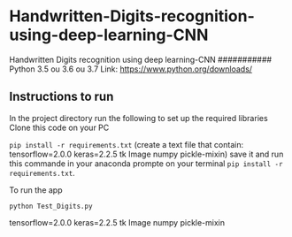 # Handwritten-Digits-recognition-using-deep-learning-CNN
Handwritten Digits recognition using deep learning-CNN
###########      Python 3.5 ou 3.6 ou 3.7  Link: https://www.python.org/downloads/
## Instructions to run

In the project directory run the following to set up the required libraries
Clone this code on your PC

`pip install -r requirements.txt` (create a text file that contain: 
                tensorflow=2.0.0
                keras=2.2.5
                 tk
                Image
                numpy
              pickle-mixin) save it and run this commande in your anaconda prompte on your terminal `pip install -r requirements.txt`.

To run the app

`python Test_Digits.py`

tensorflow=2.0.0
keras=2.2.5
tk
Image
numpy
pickle-mixin
